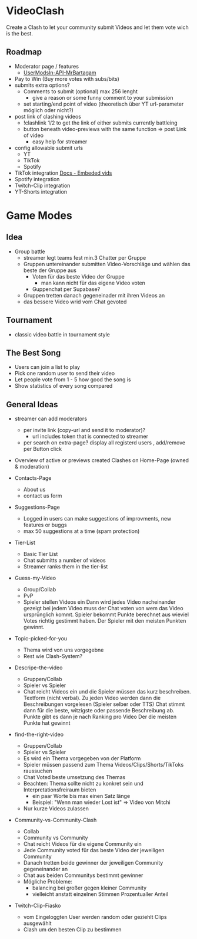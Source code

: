 # VideoClash

Create a Clash to let your community submit Videos and let them vote wich is the best.

## Roadmap

-   Moderator page / features
    -   [UserModsIn-API-MrBartagam](https://modlookup.3v.fi/api/user-v3/mrbartagam) 
-   Pay to Win (Buy more votes with subs/bits)
-   submits extra options?
    -   Comments to submit (optional) max 256 lenght
        -   give a reason or some funny comment to your submission
    -   set starting/end point of video (theoretisch über YT url-parameter möglich oder nicht?)
-   post link of clashing videos
    -   !clashlink 1/2 to get the link of either submits currently battleing 
    -   button beneath video-previews with the same function => post Link of video
        -   easy help for streamer
-   config allowable submit urls 
    -   YT
    -   TikTok
    -   Spotify
-   TikTok integration [Docs - Embeded vids](https://developers.tiktok.com/doc/embed-videos/)
-   Spotify integration
-   Twitch-Clip integration
-   YT-Shorts integration


# Game Modes
## Idea
-  Group battle
    -   streamer legt teams fest min.3 Chatter per Gruppe
    -   Gruppen untereinander submitten Video-Vorschläge und wählen das beste der Gruppe aus
        -   Voten für das beste Video der Gruppe
            -   man kann nicht für das eigene Video voten
        -   Guppenchat per Supabase?
    -   Gruppen tretten danach gegeneinader mit ihren Videos an
    -   das bessere Video wrid vom Chat gevoted

## Tournament

-   classic video battle in tournament style

## The Best Song

-   Users can join a list to play
-   Pick one random user to send their video
-   Let people vote from 1 - 5 how good the song is
-   Show statistics of every song compared



## General Ideas
-   streamer can add moderators
    -   per invite link (copy-url and send it to moderator)?
        -   url includes token that is connected to streamer
    -   per search on extra-page? display all registerd users , add/remove per Button click

-   Overview of active or previews created Clashes on Home-Page (owned & moderation)
-   Contacts-Page
    -   About us
    -   contact us form
-   Suggestions-Page
    -   Logged in users can make suggestions of improvments, new features or buggs
    -   max 50 suggestions at a time (spam protection)

-   Tier-List 
    -   Basic Tier List
    -   Chat submitts a number of videos
    -   Streamer ranks them in the tier-list

-   Guess-my-Video 
    -   Group/Collab 
    -   PvP 
    -   Spieler stellen Videos ein Dann wird jedes Video nacheinander gezeigt bei jedem Video muss der Chat voten von wem das Video ursprünglich kommt. Spieler bekommt Punkte berechnet aus wieviel Votes richtig gestimmt haben. Der Spieler mit den meisten Punkten gewinnt. 
-   Topic-picked-for-you 
    -   Thema wird von uns vorgegebne 
    -   Rest wie Clash-System? 

-   Descripe-the-video 
    -   Gruppen/Collab 
    -   Spieler vs Spieler 
    -   Chat reicht Videos ein und die Spieler müssen das kurz beschreiben. Textform (nicht verbal). 
        Zu jeden Video werden dann die Beschreibungen vorgelesen (Spieler selber oder TTS) Chat stimmt dann für die beste, witzigste oder passende Beschreibung ab. 
        Punkte gibt es dann je nach Ranking pro Video Der die meisten Punkte hat gewinnt 
    
-   find-the-right-video 
    -   Gruppen/Collab 
    -   Spieler vs Spieler 
    -   Es wird ein Thema vorgegeben von der Platform 
    -   Spieler müssen passend zum Thema Videos/Clips/Shorts/TikToks raussuchen 
    -   Chat Voted beste umsetzung des Themas 
    -   Beachten: Thema sollte nicht zu konkret sein und Interpretationsfreiraum bieten 
        -   ein paar Worte bis max einen Satz länge 
        -   Beispiel: "Wenn man wieder Lost ist" => Video von Mitchi 
    -   Nur kurze Videos zulassen 
    
-   Community-vs-Community-Clash 
    -   Collab 
    -   Community vs Community 
    -   Chat reicht Videos für die eigene Community ein 
    -   Jede Community voted für das beste Video der jeweiligen Community 
    -   Danach tretten beide gewinner der jeweiligen Community gegeneinander an 
    -   Chat aus beiden Communitys bestimmt gewinner 
    -   Mögliche Probleme: 
        -   balancing bei großer gegen kleiner Community 
        -   vielleicht anstatt einzelnen Stimmen Prozentualler Anteil


-   Twitch-Clip-Fiasko
    -   vom Eingeloggten User werden random oder geziehlt Clips ausgewählt
    -   Clash um den besten Clip zu bestimmen
